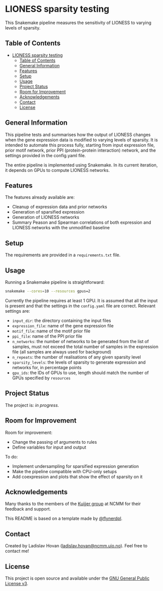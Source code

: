 # LIONESS sparsity testing
This Snakemake pipeline measures the sensitivity of LIONESS to varying 
levels of sparsity.


## Table of Contents
- [LIONESS sparsity testing](#lioness-sparsity-testing)
  - [Table of Contents](#table-of-contents)
  - [General Information](#general-information)
  - [Features](#features)
  - [Setup](#setup)
  - [Usage](#usage)
  - [Project Status](#project-status)
  - [Room for Improvement](#room-for-improvement)
  - [Acknowledgements](#acknowledgements)
  - [Contact](#contact)
  - [License](#license)


## General Information
This pipeline tests and summarises how the output of LIONESS changes 
when the gene expression data is modified to varying levels of sparsity. 
It is intended to automate this process fully, starting from input 
expression file, prior motif network, prior PPI (protein-protein 
interaction) network, and the settings provided in the config.yaml file.

The entire pipeline is implemented using Snakemake. In its current
iteration, it depends on GPUs to compute LIONESS networks.


## Features
The features already available are:
- Cleanup of expression data and prior networks
- Generation of sparsified expression
- Generation of LIONESS networks
- Summary Peason and Spearman correlations of both expression and 
LIONESS networks with the unmodified baseline


## Setup
The requirements are provided in a `requirements.txt` file.


## Usage
Running a Snakemake pipeline is straightforward:

``` bash
snakemake --cores=10 --resources gpus=2
```

Currently the pipeline requires at least 1 GPU. It is assumed that all 
the input is present and that the settings in the `config.yaml` file are
correct. Relevant settings are:
- `input_dir`: the directory containing the input files
- `expression_file`: name of the gene expression file
- `motif_file`: name of the motif prior file
- `ppi_file`: name of the PPI prior file
- `n_networks`: the number of networks to be generated from the list
of samples, must not exceed the total number of samples in the 
expression file (all samples are always used for background)
- `n_repeats`: the number of realisations of any given sparsity level
- `sparsity_levels`: the levels of sparsity to generate expression and
networks for, in percentage points
- `gpu_ids`: the IDs of GPUs to use, length should match the number of
GPUs specified by `resources`


## Project Status
The project is: _in progress_.


## Room for Improvement
Room for improvement:
- Change the passing of arguments to rules
- Define variables for input and output

To do:
- Implement undersampling for sparsified expression generation
- Make the pipeline compatible with CPU-only setups
- Add coexpression and plots that show the effect of sparsity on it


## Acknowledgements
Many thanks to the members of the 
[Kuijjer group](https://www.kuijjerlab.org/) 
at NCMM for their feedback and support.

This README is based on a template made by 
[@flynerdpl](https://www.flynerd.pl/).


## Contact
Created by Ladislav Hovan (ladislav.hovan@ncmm.uio.no).
Feel free to contact me!


## License
This project is open source and available under the 
[GNU General Public License v3](LICENSE).